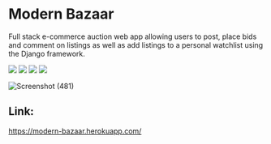<h1> Modern Bazaar </h1>

Full stack e-commerce auction web app allowing users to post, place bids and comment on listings as well as add listings to a personal watchlist using the Django framework.

<img src="https://img.shields.io/badge/-Python-blue" />  <img src="https://img.shields.io/badge/-Django-green" /> <img src="https://img.shields.io/badge/-PostgreSQL-lightgrey" /> 
<img src="https://img.shields.io/badge/-HTML5-orange" /> 

![Screenshot (481)](https://user-images.githubusercontent.com/68967290/147423381-4760bfd6-70e3-475d-9cf4-468952339395.png)

## Link: 
https://modern-bazaar.herokuapp.com/
